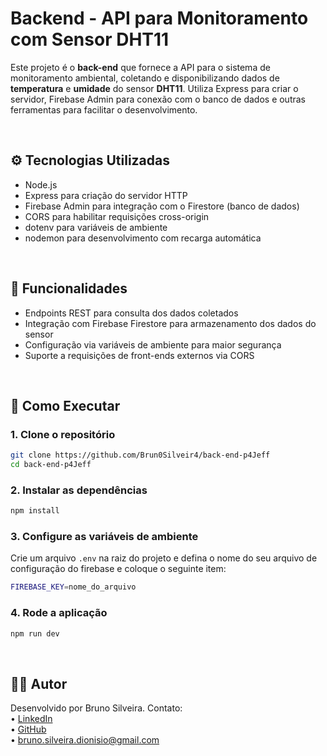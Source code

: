 # Backend - API para Monitoramento com Sensor DHT11


Este projeto é o **back-end** que fornece a API para o sistema de monitoramento ambiental, coletando e disponibilizando dados de **temperatura** e **umidade** do sensor **DHT11**. Utiliza Express para criar o servidor, Firebase Admin para conexão com o banco de dados e outras ferramentas para facilitar o desenvolvimento.


<br>

## ⚙️ Tecnologias Utilizadas

- Node.js
- Express para criação do servidor HTTP
- Firebase Admin para integração com o Firestore (banco de dados)
- CORS para habilitar requisições cross-origin
- dotenv para variáveis de ambiente
- nodemon para desenvolvimento com recarga automática

<br>

## 🧩 Funcionalidades

- Endpoints REST para consulta dos dados coletados
- Integração com Firebase Firestore para armazenamento dos dados do sensor
- Configuração via variáveis de ambiente para maior segurança
- Suporte a requisições de front-ends externos via CORS
<br>

## 🚀 Como Executar

### 1. Clone o repositório

```bash
git clone https://github.com/Brun0Silveir4/back-end-p4Jeff
cd back-end-p4Jeff
```

### 2. Instalar as dependências
```bash
npm install
```

### 3. Configure as variáveis de ambiente
Crie um arquivo `.env` na raiz do projeto e defina o nome do seu arquivo de configuração do firebase e coloque o seguinte item:
```bash
FIREBASE_KEY=nome_do_arquivo
```

### 4. Rode a aplicação
```bash
npm run dev
```

<br>

## 🙋‍♂️ Autor

Desenvolvido por Bruno Silveira. Contato:  
• [LinkedIn](https://www.linkedin.com/in/bruno-silveira-dionisio/)  
• [GitHub](https://github.com/Brun0Silveir4)  
• bruno.silveira.dionisio@gmail.com